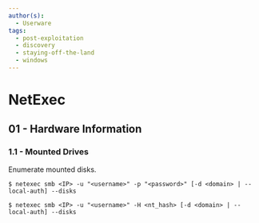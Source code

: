 ```yaml
---
author(s):
  - Userware
tags:
  - post-exploitation
  - discovery
  - staying-off-the-land
  - windows
---
```

# NetExec

## 01 - Hardware Information

### 1.1 - Mounted Drives

Enumerate mounted disks.

```
$ netexec smb <IP> -u "<username>" -p "<password>" [-d <domain> | --local-auth] --disks

$ netexec smb <IP> -u "<username>" -H <nt_hash> [-d <domain> | --local-auth] --disks
```